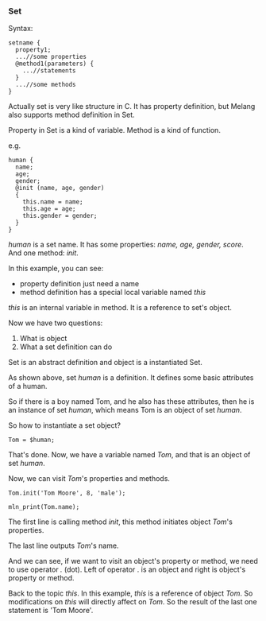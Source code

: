 ### Set

Syntax:

```
setname {
  property1;
  ...//some properties
  @method1(parameters) {
    ...//statements
  }
  ...//some methods
}
```

Actually set is very like structure in C. It has property definition, but Melang also supports method definition in Set.

Property in Set is a kind of variable. Method is a kind of function.

e.g.

```
human {
  name;
  age;
  gender;
  @init (name, age, gender)
  {
    this.name = name;
    this.age = age;
    this.gender = gender;
  }
}
```

*human* is a set name. It has some properties: *name, age, gender, score*. And one method: *init*.

In this example, you can see:

- property definition just need a name
- method definition has a special local variable named *this*

*this* is an internal variable in method. It is a reference to set's object.



Now we have two questions:

1. What is object
2. What a set definition can do

Set is an abstract definition and object is a instantiated Set.

As shown above, set *human* is a definition. It defines some basic attributes of a human.

So if there is a boy named Tom, and he also has these attributes, then he is an instance of set *human*, which means Tom is an object of set *human*.

So how to instantiate a set object?

```
Tom = $human;
```

That's done. Now, we have a variable named *Tom*, and that is an object of set *human*.

Now, we can visit *Tom*'s properties and methods.

```
Tom.init('Tom Moore', 8, 'male');

mln_print(Tom.name);
```

The first line is calling method *init*, this method initiates object *Tom*'s properties.

The last line outputs *Tom*'s name.

And we can see, if we want to visit an object's property or method, we need to use operator *.* (dot). Left of operator . is an object and right is object's property or method.

Back to the topic *this*. In this example, *this* is a reference of object *Tom*. So modifications on *this* will directly affect on *Tom*. So the result of the last one statement is 'Tom Moore'.
